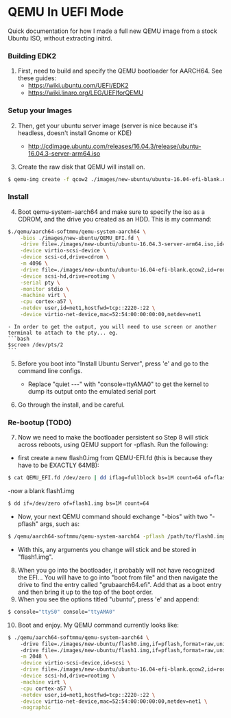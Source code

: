 # QEMU In UEFI Mode
Quick documentation for how I made a full new QEMU image from a stock Ubuntu ISO, without extracting initrd.

### Building EDK2
1. First, need to build and specify the QEMU bootloader for AARCH64. See these guides: 
    - https://wiki.ubuntu.com/UEFI/EDK2
    - https://wiki.linaro.org/LEG/UEFIforQEMU
   
### Setup your Images
2. Then, get your ubuntu server image (server is nice because it's headless, doesn't install Gnome or KDE)
    - http://cdimage.ubuntu.com/releases/16.04.3/release/ubuntu-16.04.3-server-arm64.iso

3. Create the raw disk that QEMU will install on.
```bash
$ qemu-img create -f qcow2 ./images/new-ubuntu/ubuntu-16.04-efi-blank.qcow2 16G
```

### Install
4. Boot qemu-system-aarch64 and make sure to specify the iso as a CDROM, and the drive you created as an HDD. This is my command:
```bash
$./qemu/aarch64-softmmu/qemu-system-aarch64 \
    -bios ./images/new-ubuntu/QEMU_EFI.fd \
    -drive file=./images/new-ubuntu/ubuntu-16.04.3-server-arm64.iso,id=cdrom,if=none,media=cdrom \
    -device virtio-scsi-device \
    -device scsi-cd,drive=cdrom \
    -m 4096 \
    -drive file=./images/new-ubuntu/ubuntu-16.04-efi-blank.qcow2,id=rootimg,cache=unsafe,if=none \
    -device scsi-hd,drive=rootimg \
    -serial pty \
    -monitor stdio \
    -machine virt \
    -cpu cortex-a57 \
    -netdev user,id=net1,hostfwd=tcp::2220-:22 \
    -device virtio-net-device,mac=52:54:00:00:00:00,netdev=net1
```
    - In order to get the output, you will need to use screen or another terminal to attach to the pty... eg.
    ```bash
    $screen /dev/pts/2
    ```
5. Before you boot into "Install Ubuntu Server", press 'e' and go to the command line configs.
    - Replace "quiet ---" with "console=ttyAMA0" to get the kernel to dump its output onto the emulated serial port

6. Go through the install, and be careful.

### Re-bootup (TODO)
7. Now we need to make the bootloader persistent so Step 8 will stick across reboots, using QEMU support for -pflash. Run the following:
- first create a new flash0.img from QEMU-EFI.fd (this is because they have to be EXACTLY 64MB):
```bash
$ cat QEMU_EFI.fd /dev/zero | dd iflag=fullblock bs=1M count=64 of=flash0.img 
```
-now a blank flash1.img
```bash
$ dd if=/dev/zero of=flash1.img bs=1M count=64
```
- Now, your next QEMU command should exchange "-bios" with two "-pflash" args, such as:
```bash
$ /qemu/aarch64-softmmu/qemu-system-aarch64 -pflash /path/to/flash0.img -pflash /path/to/flash1.img
```
- With this, any arguments you change will stick and be stored in "flash1.img".

8. When you go into the bootloader, it probably will not have recognized the EFI... You will have to go into "boot from file" and then navigate the drive to find the entry called "grubaarch64.efi". Add that as a boot entry and then bring it up to the top of the boot order. 
9. When you see the options titled "ubuntu", press 'e' and append:
```bash
$ console="ttyS0" console="ttyAMA0"
```
10. Boot and enjoy. My QEMU command currently looks like:
```bash
$ ./qemu/aarch64-softmmu/qemu-system-aarch64 \ 
    -drive file=./images/new-ubuntu/flash0.img,if=pflash,format=raw,unit=0,readonly=on \ 
    -drive file=./images/new-ubuntu/flash1.img,if=pflash,format=raw,unit=1,readonly=on \
    -m 2048 \
    -device virtio-scsi-device,id=scsi \
    -drive file=./images/new-ubuntu/ubuntu-16.04-efi-blank.qcow2,id=rootimg,cache=unsafe,if=none \
    -device scsi-hd,drive=rootimg \
    -machine virt \
    -cpu cortex-a57 \
    -netdev user,id=net1,hostfwd=tcp::2220-:22 \
    -device virtio-net-device,mac=52:54:00:00:00:00,netdev=net1 \
    -nographic
```

